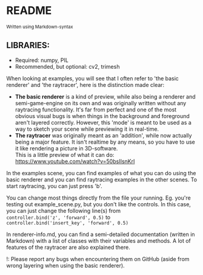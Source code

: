 # README
<sub> Written using Markdown-syntax </sub>

## LIBRARIES:
- Required: numpy, PIL
- Recommended, but optional: cv2, trimesh

When looking at examples, you will see that I often refer to 'the basic renderer' and 'the raytracer', 
here is the distinction made clear:
- **The basic renderer** is a kind of preview, while also being a renderer and semi-game-engine on its own and was
    originally written without any raytracing functionality. It's far from perfect and one of the most obvious 
    visual bugs is when things in the background and foreground aren't layered correctly. However, this 'mode' is 
    meant to be used as a way to sketch your scene while previewing it in real-time.
- **The raytracer** was originally meant as an 'addition', while now actually being a major feature. 
    It isn't realtime by any means, so you have to use it like rendering a picture in 3D-software.  
    This is a little preview of what it can do: <https://www.youtube.com/watch?v=50bsIIsnKrI>

In the examples scene, you can find examples of what you can do using the basic renderer and 
you can find raytracing examples in the other scenes. To start raytracing, you can just press 'b'.

You can change most things directly from the file your running. Eg. you're testing out example_scene.py, but you don't
like the controls. In this case, you can just change the following line(s) from 
<code> controller.bind('z', 'forward', 0.5)</code>
to 
<code> controller.bind('insert_key', 'forward', 0.5)</code>

In renderer-info.md, you can find a semi-detailed documentation (written in Markdown) with a list of 
classes with their variables and methods. A lot of features of the raytracer are also explained there.

!: Please report any bugs when encountering them on GitHub (aside from wrong layering when using the basic renderer).

[click here]: https://www.youtube.com/watch?v=50bsIIsnKrI